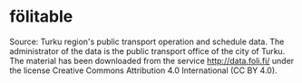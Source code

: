 # fölitable

Source: Turku region's public transport operation and schedule data. The administrator of the data is the public transport office of the city of Turku. The material has been downloaded from the service http://data.foli.fi/ under the license Creative Commons Attribution 4.0 International (CC BY 4.0).
